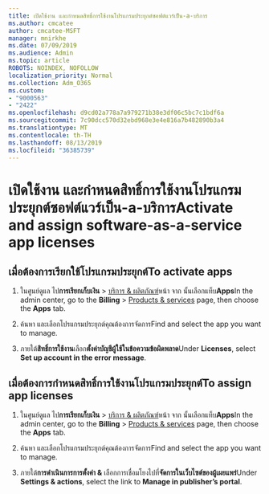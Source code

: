 ```yaml
---
title: เปิดใช้งาน และกำหนดสิทธิ์การใช้งานโปรแกรมประยุกต์ซอฟต์แวร์เป็น-a-บริการ
ms.author: cmcatee
author: cmcatee-MSFT
manager: mnirkhe
ms.date: 07/09/2019
ms.audience: Admin
ms.topic: article
ROBOTS: NOINDEX, NOFOLLOW
localization_priority: Normal
ms.collection: Adm_O365
ms.custom:
- "9000563"
- "2422"
ms.openlocfilehash: d9cd02a778a7a979271b38e3df06c5bc7c1bdf6a
ms.sourcegitcommit: 7c90dcc570d32ebd968e3e4e816a7b482890b3a4
ms.translationtype: MT
ms.contentlocale: th-TH
ms.lasthandoff: 08/13/2019
ms.locfileid: "36385739"
---
```

# <a name="activate-and-assign-software-as-a-service-app-licenses"></a><span data-ttu-id="a641d-102">เปิดใช้งาน และกำหนดสิทธิ์การใช้งานโปรแกรมประยุกต์ซอฟต์แวร์เป็น-a-บริการ</span><span class="sxs-lookup"><span data-stu-id="a641d-102">Activate and assign software-as-a-service app licenses</span></span> 

## <a name="to-activate-apps"></a><span data-ttu-id="a641d-103">เมื่อต้องการเรียกใช้โปรแกรมประยุกต์</span><span class="sxs-lookup"><span data-stu-id="a641d-103">To activate apps</span></span>

1. <span data-ttu-id="a641d-104">ในศูนย์ดูแล ไป**การเรียกเก็บเงิน** > [บริการ & ผลิตภัณฑ์](https://go.microsoft.com/fwlink/p/?linkid=842054)หน้า จาก นั้นเลือกแท็บ**Apps**</span><span class="sxs-lookup"><span data-stu-id="a641d-104">In the admin center, go to the **Billing** > [Products & services](https://go.microsoft.com/fwlink/p/?linkid=842054) page, then choose the **Apps** tab.</span></span>

2. <span data-ttu-id="a641d-105">ค้นหา และเลือกโปรแกรมประยุกต์คุณต้องการจัดการ</span><span class="sxs-lookup"><span data-stu-id="a641d-105">Find and select the app you want to manage.</span></span>

3. <span data-ttu-id="a641d-106">ภายใต้**สิทธิ์การใช้งาน**เลือก**ตั้งค่าบัญชีผู้ใช้ในข้อความข้อผิดพลาด**</span><span class="sxs-lookup"><span data-stu-id="a641d-106">Under **Licenses**, select **Set up account in the error message**.</span></span>  

## <a name="to-assign-app-licenses"></a><span data-ttu-id="a641d-107">เมื่อต้องการกำหนดสิทธิ์การใช้งานโปรแกรมประยุกต์</span><span class="sxs-lookup"><span data-stu-id="a641d-107">To assign app licenses</span></span>

1. <span data-ttu-id="a641d-108">ในศูนย์ดูแล ไป**การเรียกเก็บเงิน** > [บริการ & ผลิตภัณฑ์](https://go.microsoft.com/fwlink/p/?linkid=842054)หน้า จาก นั้นเลือกแท็บ**Apps**</span><span class="sxs-lookup"><span data-stu-id="a641d-108">In the admin center, go to the **Billing** > [Products & services](https://go.microsoft.com/fwlink/p/?linkid=842054) page, then choose the **Apps** tab.</span></span>

2. <span data-ttu-id="a641d-109">ค้นหา และเลือกโปรแกรมประยุกต์คุณต้องการจัดการ</span><span class="sxs-lookup"><span data-stu-id="a641d-109">Find and select the app you want to manage.</span></span>  

3. <span data-ttu-id="a641d-110">ภายใต้**การดำเนินการการตั้งค่า &** เลือกการเชื่อมโยงไปที่**จัดการในเว็บไซต์ของผู้เผยแพร่**</span><span class="sxs-lookup"><span data-stu-id="a641d-110">Under **Settings & actions**, select the link to **Manage in publisher’s portal**.</span></span>